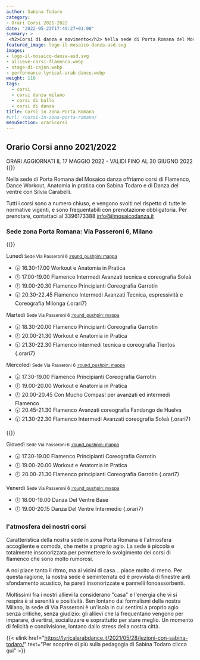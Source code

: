 ```yaml
---
author: Sabina Todaro
category:
- Orari Corsi 2021-2022
date: "2022-05-23T17:49:27+01:00"
summary: >
 <h2>Corsi di danza e movimento</h2> Nella sede di Porta Romana del Mosaico danza offriamo corsi di Flamenco, Dance Workout, Anatomia in pratica con Sabina Todaro e di Danza del ventre con Silvia Carabelli.
featured_image: logo-il-mosaico-danza-asd.svg
images:
- logo-il-mosaico-danza-asd.svg
- allieve-corsi-flamenco.webp
- stage-di-cajon.webp
- performance-lyrical-arab-dance.webp
weight: 110
tags:
  - corsi
  - corsi danza milano
  - corsi di ballo
  - corsi di danza
title: Corsi in zona Porta Romana
#url: /corsi-in-zona-porta-romana/
menuSection: oraricorsi
---
```

## Orario Corsi anno 2021/2022

<div class="ma2 bg-gold dib black pa2 br2 b"> ORARI AGGIORNATI IL 17 MAGGIO 2022 - VALIDI FINO AL 30 GIUGNO 2022 </div>

<div class="mw6 fr pr2-ns">
{{<figureh src="allieve-corsi-flamenco.webp"
alt="Allieve dei corsi di flamenco"
caption="Allieve dei corsi di flamenco" class="" >}}
</div>

Nella sede di Porta Romana del Mosaico danza offriamo corsi di Flamenco, Dance Workout, Anatomia in pratica con Sabina Todaro e di Danza del ventre con Silvia Carabelli.

Tutti i corsi sono a numero chiuso, e vengono svolti nel rispetto di tutte le normative vigenti, e sono frequentabili con prenotazione obbligatoria. Per prenotare, contattaci al 3396173388 <info@ilmosaicodanza.it>

### Sede zona Porta Romana: Via Passeroni 6, Milano

<div class="mw6 fr-ns pl4-ns">
{{<figureh src="stage-di-cajon.webp"
alt="Stage di cajon al Mosaico danza"
caption="Stage di cajon al Mosaico danza" >}}
</div>

<p class="giorno">Lunedì <small class="silver">Sede Via Passeroni 6 <a href="https://bit.ly/3lxwUrP" target="_blank">:round_pushpin: mappa</a></small></p>

* 🕟 <span>16.30-17.00</span> Workout e Anatomia in Pratica
* 🕔 <span>17.00-19.00</span> Flamenco Intermedi Avanzati tecnica e coreografia Soleà
* 🕖 <span>19.00-20.30</span> Flamenco Principianti Coreografia Garrotin
* 🕣 <span>20.30-22.45</span> Flamenco Intermedi Avanzati Tecnica, espressività e Coreografia Milonga
{.orari7}

<p class="giorno">Martedì <small class="silver">Sede Via Passeroni 6 <a href="https://bit.ly/3lxwUrP" target="_blank">:round_pushpin: mappa</a></small></p>

* 🕡 <span>18.30-20.00</span> Flamenco Principianti Coreografia Garrotin
* 🕗 <span>20.00-21.30</span> Workout e Anatomia in Pratica
* 🕤 <span>21.30-22.30</span> Flamenco intermedi tecnica e coreografia Tientos
{.orari7}

<p class="giorno">Mercoledì <small class="silver">Sede Via Passeroni 6 <a href="https://bit.ly/3lxwUrP" target="_blank">:round_pushpin: mappa</a></small></p>

* 🕠 <span>17.30-19.00</span> Flamenco Principianti Coreografia Garrotin
* 🕖 <span>19.00-20.00</span> Workout e Anatomia in Pratica
* 🕗 <span>20.00-20.45</span> Con Mucho Compas! per avanzati ed intermedi Flamenco
* 🕣 <span>20.45-21.30</span> Flamenco Avanzati coreografia Fandango de Huelva
* 🕤 <span>21.30-22.30</span> Flamenco Intermedi Avanzati coreografia Soleà
{.orari7}

<div class="mw6 fr-ns pl4-ns">
{{<figureh src="performance-lyrical-arab-dance.webp"
alt="Performance di Lyrical Arab Dance"
caption="Performance di Lyrical Arab Dance" >}}
</div>

<p class="giorno">Giovedì <small class="silver">Sede Via Passeroni 6 <a href="https://bit.ly/3lxwUrP" target="_blank">:round_pushpin: mappa</a></small></p>

* 🕠 <span>17.30-19.00</span> Flamenco Principianti Coreografia Garrotin
* 🕖 <span>19.00-20.00</span> Workout e Anatomia in Pratica
* 🕗 <span>20.00-21.30</span> Flamenco principianti Coreografia Garrotin
{.orari7}

<p class="giorno">Venerdì <small class="silver">Sede Via Passeroni 6 <a href="https://bit.ly/3lxwUrP" target="_blank">:round_pushpin: mappa</a></small></p>

* 🕕 <span>18.00-19.00</span> Danza Del Ventre Base
* 🕖 <span>19.00-20.15</span> Danza Del Ventre Intermedio
{.orari7}

### l'atmosfera dei nostri corsi

Caratteristica della nostra sede in zona Porta Romana è l'atmosfera accogliente e comoda, che mette a proprio agio. La sede è piccola e totalmente insonorizzata per permettere lo svolgimento dei corsi di flamenco che sono molto rumorosi.

A noi piace tanto il ritmo, ma ai vicini di casa... piace molto di meno. Per questa ragione, la nostra sede è seminterrata ed è provvista di finestre anti sfondamento acustico, ha pareti insonorizzate e pannelli fonoassorbenti.

Moltissimi fra i nostri allievi la considerano "casa" e l'energia che vi si respira è si serenità e positività. Ben lontano dai formalismi della nostra Milano, la sede di Via Passeroni è un'isola in cui sentirsi a proprio agio senza critiche, senza giudizio: gli allievi che la frequentano vengono per imparare, divertirsi, socializzare e soprattutto per stare meglio. Un momento di felicità e condivisione, lontano dallo stress della nostra città.

{{< elink href="https://lyricalarabdance.it/2021/05/28/lezioni-con-sabina-todaro/" text="Per scoprire di più sulla pedagogia di Sabina Todaro clicca qui" >}}